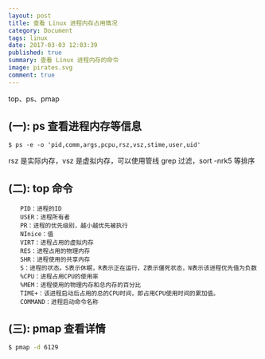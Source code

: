 ```yaml
---
layout: post
title: 查看 Linux 进程内存占用情况
category: Document
tags: linux
date: 2017-03-03 12:03:39
published: true
summary: 查看 Linux 进程内存的命令
image: pirates.svg
comment: true
---
```


top、ps、pmap

## (一): ps 查看进程内存等信息

```
$ ps -e -o 'pid,comm,args,pcpu,rsz,vsz,stime,user,uid'
```

rsz 是实际内存，vsz 是虚拟内存，可以使用管线 grep 过滤，sort -nrk5 等排序

## (二): top 命令

```vim
　　PID：进程的ID
　　USER：进程所有者
　　PR：进程的优先级别，越小越优先被执行
　　NInice：值
　　VIRT：进程占用的虚拟内存
　　RES：进程占用的物理内存
　　SHR：进程使用的共享内存
　　S：进程的状态。S表示休眠，R表示正在运行，Z表示僵死状态，N表示该进程优先值为负数
　　%CPU：进程占用CPU的使用率
　　%MEM：进程使用的物理内存和总内存的百分比
　　TIME+：该进程启动后占用的总的CPU时间，即占用CPU使用时间的累加值。
　　COMMAND：进程启动命令名称
```

## (三): pmap 查看详情

```bash
$ pmap -d 6129
```

